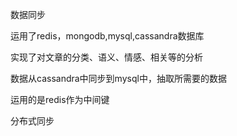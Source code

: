 数据同步 

运用了redis，mongodb,mysql,cassandra数据库

实现了对文章的分类、语义、情感、相关等的分析

数据从cassandra中同步到mysql中，抽取所需要的数据

运用的是redis作为中间键

分布式同步
